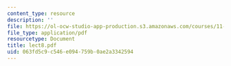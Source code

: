 ```yaml
---
content_type: resource
description: ''
file: https://ol-ocw-studio-app-production.s3.amazonaws.com/courses/11-947-history-and-theory-of-historic-preservation-spring-2007/063fd5c9c546e094759b0ae2a3342594_lect8.pdf
file_type: application/pdf
resourcetype: Document
title: lect8.pdf
uid: 063fd5c9-c546-e094-759b-0ae2a3342594
---
```

